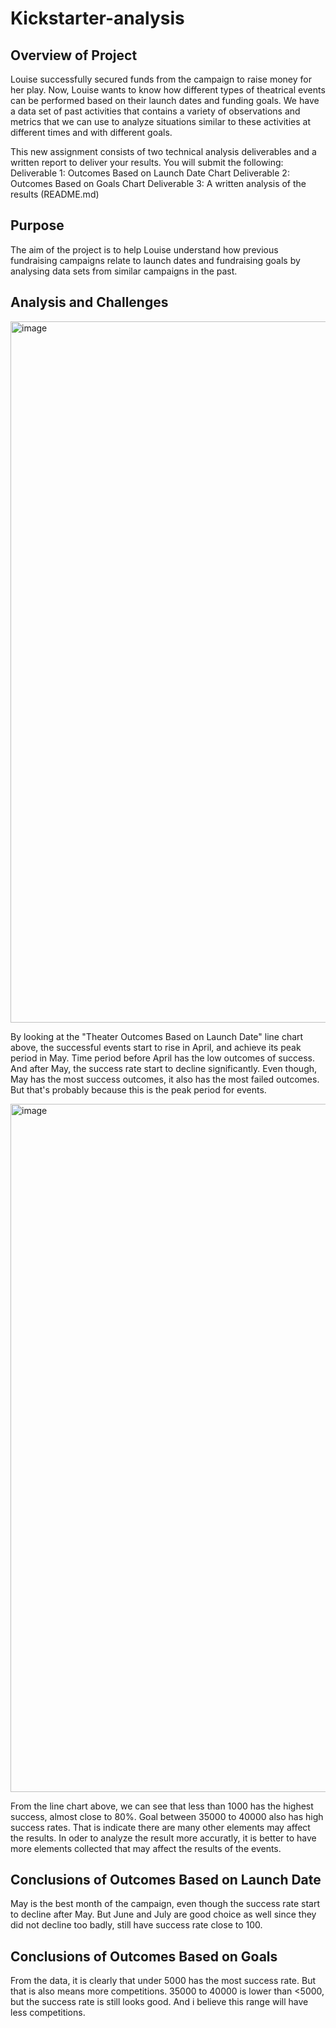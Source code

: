 # Kickstarter-analysis

## Overview of Project

Louise successfully secured funds from the campaign to raise money for her play.  Now, Louise wants to know how different types of theatrical events can be performed based on their launch dates and funding goals.  We have a data set of past activities that contains a variety of observations and metrics that we can use to analyze situations similar to these activities at different times and with different goals. 

This new assignment consists of two technical analysis deliverables and a written report to deliver your results. You will submit the following:
Deliverable 1: Outcomes Based on Launch Date Chart
Deliverable 2: Outcomes Based on Goals Chart
Deliverable 3: A written analysis of the results (README.md)

## Purpose

The aim of the project is to help Louise understand how previous fundraising campaigns relate to launch dates and fundraising goals by analysing data sets from similar campaigns in the past. 

## Analysis and Challenges

<img width="1122" alt="image" src="https://user-images.githubusercontent.com/6320035/180361093-dbff97f8-f4db-46ec-8f63-35628d1a6c05.png">

By looking at the "Theater Outcomes Based on Launch Date" line chart above, the successful events start to rise in April, and achieve its peak period in May. Time period before April has the low outcomes of success. And after May, the success rate start to decline significantly. Even though, May has the most success outcomes, it also has the most failed outcomes. But that's probably because this is the peak period for events. 

<img width="1101" alt="image" src="https://user-images.githubusercontent.com/6320035/180361692-12cf4951-9891-4d6e-84b3-b2432494f650.png">

From the line chart above, we can see that less than 1000 has the highest success, almost close to 80%. Goal between 35000 to 40000 also has high success rates. That is indicate there are many other elements may affect the results. In oder to analyze the result more accuratly, it is better to have more elements collected that may affect the results of the events. 

## Conclusions of Outcomes Based on Launch Date

May is the best month of the campaign, even though the success rate start to decline after May. But June and July are good choice as well since they did not decline too badly, still have success rate close to 100. 

## Conclusions of Outcomes Based on Goals

From the data, it is clearly that under 5000 has the most success rate. But that is also means more competitions. 35000 to 40000 is lower than <5000, but the success rate is still looks good. And i believe this range will have less competitions. 
